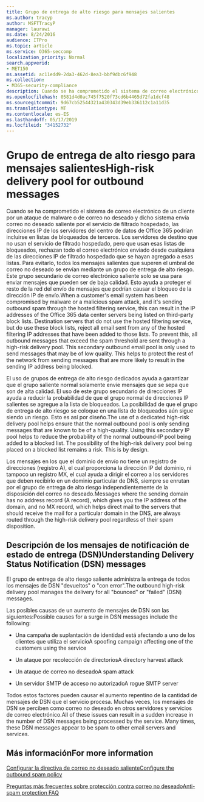 ```yaml
---
title: Grupo de entrega de alto riesgo para mensajes salientes
ms.author: tracyp
author: MSFTTracyP
manager: laurawi
ms.date: 8/24/2016
audience: ITPro
ms.topic: article
ms.service: O365-seccomp
localization_priority: Normal
search.appverid:
- MET150
ms.assetid: ac11edd9-2da3-462d-8ea3-bbf9dbc6f948
ms.collection:
- M365-security-compliance
description: Cuando se ha comprometido el sistema de correo electrónico de un cliente por un ataque de malware o de correo no deseado y dicho sistema envía correo no deseado saliente por el servicio de filtrado hospedado, las direcciones IP de los servidores del centro de datos de Office 365 podrían incluirse en listas de bloqueados de terceros.
ms.openlocfilehash: 0581d4d0ac745f7520f73cd6b4465d72fa1dcf48
ms.sourcegitcommit: 9d67cb52544321a430343d39eb336112c1a11d35
ms.translationtype: MT
ms.contentlocale: es-ES
ms.lasthandoff: 05/17/2019
ms.locfileid: "34152732"
---
```

# <a name="high-risk-delivery-pool-for-outbound-messages"></a><span data-ttu-id="0da4b-103">Grupo de entrega de alto riesgo para mensajes salientes</span><span class="sxs-lookup"><span data-stu-id="0da4b-103">High-risk delivery pool for outbound messages</span></span>

<span data-ttu-id="0da4b-p101">Cuando se ha comprometido el sistema de correo electrónico de un cliente por un ataque de malware o de correo no deseado y dicho sistema envía correo no deseado saliente por el servicio de filtrado hospedado, las direcciones IP de los servidores del centro de datos de Office 365 podrían incluirse en listas de bloqueados de terceros. Los servidores de destino que no usan el servicio de filtrado hospedado, pero que usan esas listas de bloqueados, rechazan todo el correo electrónico enviado desde cualquiera de las direcciones IP de filtrado hospedado que se hayan agregado a esas listas. Para evitarlo, todos los mensajes salientes que superen el umbral de correo no deseado se envían mediante un grupo de entrega de alto riesgo. Este grupo secundario de correo electrónico saliente solo se usa para enviar mensajes que pueden ser de baja calidad. Esto ayuda a proteger el resto de la red del envío de mensajes que podrían causar el bloqueo de la dirección IP de envío.</span><span class="sxs-lookup"><span data-stu-id="0da4b-p101">When a customer's email system has been compromised by malware or a malicious spam attack, and it's sending outbound spam through the hosted filtering service, this can result in the IP addresses of the Office 365 data center servers being listed on third-party block lists. Destination servers that do not use the hosted filtering service, but do use these block lists, reject all email sent from any of the hosted filtering IP addresses that have been added to those lists. To prevent this, all outbound messages that exceed the spam threshold are sent through a high-risk delivery pool. This secondary outbound email pool is only used to send messages that may be of low quality. This helps to protect the rest of the network from sending messages that are more likely to result in the sending IP address being blocked.</span></span>
  
<span data-ttu-id="0da4b-p102">El uso de grupos de entrega de alto riesgo dedicados ayuda a garantizar que el grupo saliente normal solamente envíe mensajes que se sepa que son de alta calidad. El uso de este grupo secundario de direcciones IP ayuda a reducir la probabilidad de que el grupo normal de direcciones IP salientes se agregue a la lista de bloqueados. La posibilidad de que el grupo de entrega de alto riesgo se coloque en una lista de bloqueados aún sigue siendo un riesgo. Esto es así por diseño.</span><span class="sxs-lookup"><span data-stu-id="0da4b-p102">The use of a dedicated high-risk delivery pool helps ensure that the normal outbound pool is only sending messages that are known to be of a high-quality. Using this secondary IP pool helps to reduce the probability of the normal outbound-IP pool being added to a blocked list. The possibility of the high-risk delivery pool being placed on a blocked list remains a risk. This is by design.</span></span>
  
<span data-ttu-id="0da4b-113">Los mensajes en los que el dominio de envío no tiene un registro de direcciones (registro A), el cual proporciona la dirección IP del dominio, ni tampoco un registro MX, el cual ayuda a dirigir el correo a los servidores que deben recibirlo en un dominio particular de DNS, siempre se enrutan por el grupo de entrega de alto riesgo independientemente de la disposición del correo no deseado.</span><span class="sxs-lookup"><span data-stu-id="0da4b-113">Messages where the sending domain has no address record (A record), which gives you the IP address of the domain, and no MX record, which helps direct mail to the servers that should receive the mail for a particular domain in the DNS, are always routed through the high-risk delivery pool regardless of their spam disposition.</span></span>
  
## <a name="understanding-delivery-status-notification-dsn-messages"></a><span data-ttu-id="0da4b-114">Descripción de los mensajes de notificación de estado de entrega (DSN)</span><span class="sxs-lookup"><span data-stu-id="0da4b-114">Understanding Delivery Status Notification (DSN) messages</span></span>

<span data-ttu-id="0da4b-115">El grupo de entrega de alto riesgo saliente administra la entrega de todos los mensajes de DSN "devueltos" o "con error".</span><span class="sxs-lookup"><span data-stu-id="0da4b-115">The outbound high-risk delivery pool manages the delivery for all "bounced" or "failed" (DSN) messages.</span></span>
  
<span data-ttu-id="0da4b-116">Las posibles causas de un aumento de mensajes de DSN son las siguientes:</span><span class="sxs-lookup"><span data-stu-id="0da4b-116">Possible causes for a surge in DSN messages include the following:</span></span>
  
- <span data-ttu-id="0da4b-117">Una campaña de suplantación de identidad está afectando a uno de los clientes que utiliza el servicio</span><span class="sxs-lookup"><span data-stu-id="0da4b-117">A spoofing campaign affecting one of the customers using the service</span></span>
    
- <span data-ttu-id="0da4b-118">Un ataque por recolección de directorios</span><span class="sxs-lookup"><span data-stu-id="0da4b-118">A directory harvest attack</span></span>
    
- <span data-ttu-id="0da4b-119">Un ataque de correo no deseado</span><span class="sxs-lookup"><span data-stu-id="0da4b-119">A spam attack</span></span>
    
- <span data-ttu-id="0da4b-120">Un servidor SMTP de acceso no autorizado</span><span class="sxs-lookup"><span data-stu-id="0da4b-120">A rogue SMTP server</span></span>
    
<span data-ttu-id="0da4b-p103">Todos estos factores pueden causar el aumento repentino de la cantidad de mensajes de DSN que el servicio procesa. Muchas veces, los mensajes de DSN se perciben como correo no deseado en otros servidores y servicios de correo electrónico.</span><span class="sxs-lookup"><span data-stu-id="0da4b-p103">All of these issues can result in a sudden increase in the number of DSN messages being processed by the service. Many times, these DSN messages appear to be spam to other email servers and services.</span></span>
  
## <a name="for-more-information"></a><span data-ttu-id="0da4b-123">Más información</span><span class="sxs-lookup"><span data-stu-id="0da4b-123">For more information</span></span>

[<span data-ttu-id="0da4b-124">Configurar la directiva de correo no deseado saliente</span><span class="sxs-lookup"><span data-stu-id="0da4b-124">Configure the outbound spam policy</span></span>](configure-the-outbound-spam-policy.md)
  
[<span data-ttu-id="0da4b-125">Preguntas más frecuentes sobre protección contra correo no deseado</span><span class="sxs-lookup"><span data-stu-id="0da4b-125">Anti-spam protection FAQ</span></span>](anti-spam-protection-faq.md)
  


